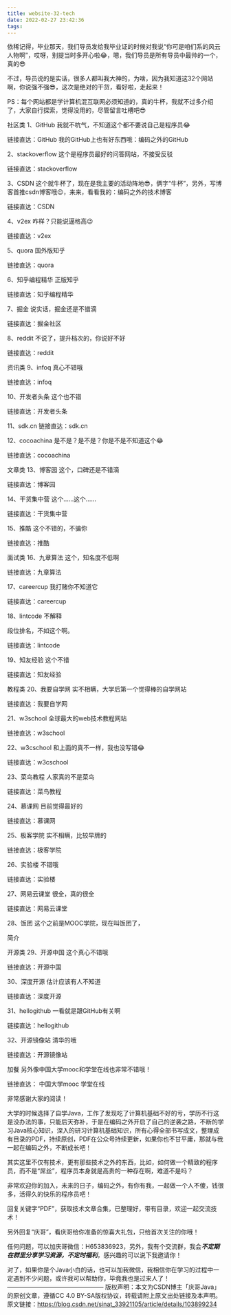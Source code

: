 ```yaml
---
title: website-32-tech
date: 2022-02-27 23:42:36
tags:
---
```






依稀记得，毕业那天，我们导员发给我毕业证的时候对我说“你可是咱们系的风云人物啊”，哎呀，别提当时多开心啦😂，嗯，我们导员是所有导员中最帅的一个，真的😎

不过，导员说的是实话，很多人都叫我大神的，为啥，因为我知道这32个网站啊，你说强不强😎，这次是绝对的干货，看好啦，走起来！

PS：每个网站都是学计算机混互联网必须知道的，真的牛杯，我就不过多介绍了，大家自行探索，觉得没用的，尽管留言吐槽吧😎
<!-- more -->

社区类
1、GitHub
我就不吭气，不知道这个都不要说自己是程序员😂


链接直达：GitHub
我的GitHub上也有好东西哦：编码之外的GitHub

2、stackoverflow
这个是程序员最好的问答网站，不接受反驳


链接直达：stackoverflow

3、CSDN
这个就牛杯了，现在是我主要的活动阵地😎，俩字“牛杯”，另外，写博客首推csdn博客哦😉，来来，看看我的：编码之外的技术博客


链接直达：CSDN

4、v2ex
咋样？只能说逼格高😉


链接直达：v2ex

5、quora
国外版知乎


链接直达：quora

6、知乎编程精华
正版知乎


链接直达：知乎编程精华

7、掘金
说实话，掘金还是不错滴

链接直达：掘金社区

8、reddit
不说了，提升档次的，你说好不好

链接直达：reddit

资讯类
9、infoq
真心不错哦



链接直达：infoq

10、开发者头条
这个也不错



链接直达：开发者头条

11、sdk.cn
链接直达：sdk.cn

12、cocoachina
是不是？是不是？你是不是不知道这个😂



链接直达：cocoachina

文章类
13、博客园
这个，口碑还是不错滴



链接直达：博客园

14、干货集中营
这个……这个……



链接直达：干货集中营

15、推酷
这个不错的，不骗你



链接直达：推酷

面试类
16、九章算法
这个，知名度不低啊



链接直达：九章算法

17、careercup
我打赌你不知道它



链接直达：careercup

18、lintcode
不解释


段位排名，不如这个啊。

链接直达：lintcode

19、知友经验
这个不错



链接直达：知友经验

教程类
20、我要自学网
实不相瞒，大学后第一个觉得棒的自学网站



链接直达：我要自学网

21、w3school
全球最大的web技术教程网站



链接直达：w3school

22、w3cschool
和上面的真不一样，我也没写错😂



链接直达：w3cschool

23、菜鸟教程
人家真的不是菜鸟



链接直达：菜鸟教程

24、慕课网
目前觉得最好的



链接直达：慕课网

25、极客学院
实不相瞒，比较早牌的



链接直达：极客学院

26、实验楼
不错哦



链接直达：实验楼

27、网易云课堂
很全，真的很全


链接直达：网易云课堂

28、饭团
这个之前是MOOC学院，现在叫饭团了，


简介

开源类
29、开源中国
这个真心不错哦



链接直达：开源中国

30、深度开源
估计应该有人不知道



链接直达：深度开源

31、hellogithub
一看就是跟GitHub有关啊



链接直达：hellogithub

32、开源镜像站
清华的哦



链接直达：开源镜像站

加餐
另外像中国大学mooc和学堂在线也非常不错哦！

链接直达：
中国大学mooc
学堂在线

非常感谢大家的阅读！

大学的时候选择了自学Java，工作了发现吃了计算机基础不好的亏，学历不行这是没办法的事，只能后天弥补，于是在编码之外开启了自己的逆袭之路，不断的学习Java核心知识，深入的研习计算机基础知识，所有心得全部书写成文，整理成有目录的PDF，持续原创，PDF在公众号持续更新，如果你也不甘平庸，那就与我一起在编码之外，不断成长吧！

其实这里不仅有技术，更有那些技术之外的东西，比如，如何做一个精致的程序员，而不是“屌丝”，程序员本身就是高贵的一种存在啊，难道不是吗？

非常欢迎你的加入，未来的日子，编码之外，有你有我，一起做一个人不傻，钱很多，活得久的快乐的程序员吧！

回复关键字“PDF”，获取技术文章合集，已整理好，带有目录，欢迎一起交流技术！

另外回复“庆哥”，看庆哥给你准备的惊喜大礼包，只给首次关注的你哦！

任何问题，可以加庆哥微信：H653836923，另外，我有个交流群，我会***不定期在群里分享学习资源，不定时福利***，感兴趣的可以说下我邀请你！

对了，如果你是个Java小白的话，也可以加我微信，我相信你在学习的过程中一定遇到不少问题，或许我可以帮助你，毕竟我也是过来人了！
————————————————
版权声明：本文为CSDN博主「庆哥Java」的原创文章，遵循CC 4.0 BY-SA版权协议，转载请附上原文出处链接及本声明。
原文链接：https://blog.csdn.net/sinat_33921105/article/details/103899234
